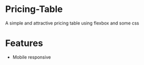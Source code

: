 # Pricing-Table
A simple and attractive pricing table using flexbox and some css

# Features
- Mobile responsive
